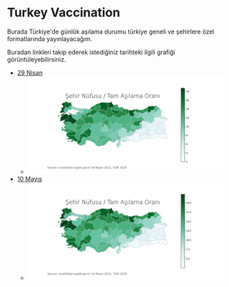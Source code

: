 # Turkey Vaccination

Burada Türkiye'de günlük aşılama durumu türkiye geneli ve şehirlere özel formatlarında yayınlayacağım.

Buradan linkleri takip ederek istediğiniz tarihteki ilgili grafiği görüntüleyebilirsiniz.

- [29 Nisan](https://github.com/battalucar/turkey_vaccination_visualizations/tree/main/29_april)
  - ![map_export.png](https://github.com/battalucar/turkey_vaccination_visualizations/blob/main/29_april/map_export.png "29 Nisan")  
- [10 Mayıs](https://github.com/battalucar/turkey_vaccination_visualizations/tree/main/10_may)
  - ![map_export.png](https://github.com/battalucar/turkey_vaccination_visualizations/blob/main/10_may/map_export.png "10 Mayıs") 
